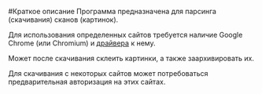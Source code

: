 #Краткое описание
Программа предназначена для парсинга (скачивания) сканов (картинок).

Для использования определенных сайтов требуется наличие Google Chrome (или Chromium) и [драйвера]( https://chromedriver.chromium.org/downloads) к нему.

Может после скачивания склеить картинки, а также заархивировать их.

Для скачивания с некоторых сайтов может потребоваться предварительная авторизация на этих сайтах. 